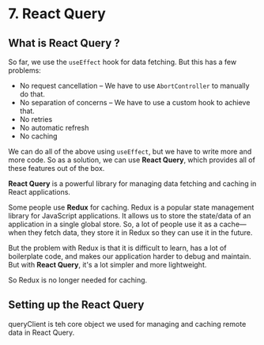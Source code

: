 # 7. React Query

## What is React Query ?

So far, we use the `useEffect` hook for data fetching. But this has a few problems:

- No request cancellation – We have to use `AbortController` to manually do that.
- No separation of concerns – We have to use a custom hook to achieve that.
- No retries
- No automatic refresh
- No caching

We can do all of the above using `useEffect`, but we have to write more and more code. So as a solution, we can use **React Query**, which provides all of these features out of the box.

**React Query** is a powerful library for managing data fetching and caching in React applications.

Some people use **Redux** for caching. Redux is a popular state management library for JavaScript applications. It allows us to store the state/data of an application in a single global store. So, a lot of people use it as a cache—when they fetch data, they store it in Redux so they can use it in the future.

But the problem with Redux is that it is difficult to learn, has a lot of boilerplate code, and makes our application harder to debug and maintain. But with **React Query**, it's a lot simpler and more lightweight.

So Redux is no longer needed for caching.

## Setting up the React Query

queryClient is teh core object we used for managing and caching remote data in React Query.
